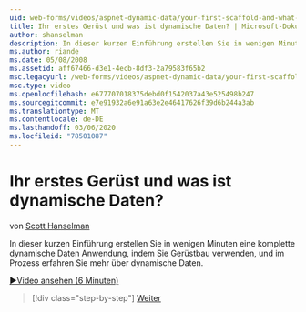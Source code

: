 ```yaml
---
uid: web-forms/videos/aspnet-dynamic-data/your-first-scaffold-and-what-is-dynamic-data
title: Ihr erstes Gerüst und was ist dynamische Daten? | Microsoft-Dokumentation
author: shanselman
description: In dieser kurzen Einführung erstellen Sie in wenigen Minuten eine komplette dynamische Daten Anwendung, indem Sie Gerüstbau verwenden, und im Prozess erfahren Sie mehr über dynamische Daten.
ms.author: riande
ms.date: 05/08/2008
ms.assetid: aff67466-d3e1-4ecb-8df3-2a79583f65b2
msc.legacyurl: /web-forms/videos/aspnet-dynamic-data/your-first-scaffold-and-what-is-dynamic-data
msc.type: video
ms.openlocfilehash: e677707018375debd0f1542037a43e525498b247
ms.sourcegitcommit: e7e91932a6e91a63e2e46417626f39d6b244a3ab
ms.translationtype: MT
ms.contentlocale: de-DE
ms.lasthandoff: 03/06/2020
ms.locfileid: "78501087"
---
```

# <a name="your-first-scaffold-and-what-is-dynamic-data"></a>Ihr erstes Gerüst und was ist dynamische Daten?

von [Scott Hanselman](https://github.com/shanselman)

In dieser kurzen Einführung erstellen Sie in wenigen Minuten eine komplette dynamische Daten Anwendung, indem Sie Gerüstbau verwenden, und im Prozess erfahren Sie mehr über dynamische Daten.

[&#9654;Video ansehen (6 Minuten)](https://channel9.msdn.com/Blogs/ASP-NET-Site-Videos/your-first-scaffold-and-what-is-dynamic-data)

> [!div class="step-by-step"]
> [Weiter](how-do-i-enable-inline-gridview-editing.md)
